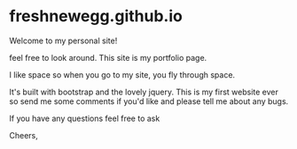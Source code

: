 freshnewegg.github.io
=====================
 
Welcome to my personal site!

feel free to look around. This site is my portfolio page. 

I like space so when you go to my site, you fly through space.

It's built with bootstrap and the lovely jquery. This is my first website ever so send me some comments if you'd like and please tell me about any bugs.

If you have any questions feel free to ask

Cheers,
